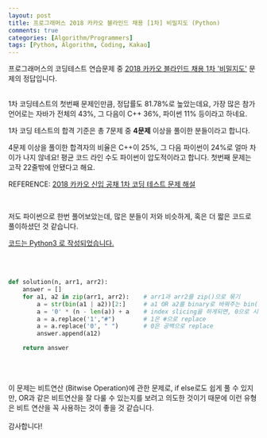 ```yaml
---
layout: post
title: 프로그래머스 2018 카카오 블라인드 채용 [1차] 비밀지도 (Python)
comments: true
categories: [Algorithm/Programmers]
tags: [Python, Algorithm, Coding, Kakao]
---
```



프로그래머스의 코딩테스트 연습문제 중 [2018 카카오 블라인드 채용 1차 '비밀지도'](https://programmers.co.kr/learn/courses/30/lessons/17681) 문제의 정답입니다.
<br>
<br>

1차 코딩테스트의 첫번째 문제인만큼, 정답률도 81.78%로 높았는데요, 가장 많은 참가언어로는 자바가 전체의 43%, 그 다음이 C++ 36%, 파이썬 11% 등이라고 하네요.
<br>

 1차 코딩 테스트의 합격 기준은 총 7문제 중 **4문제** 이상을 풀이한 분들이라고 합니다.
 <br>

4문제 이상을 풀이한 합격자의 비율은 C++이 25%, 그 다음 파이썬이 24%로 얼마 차이가 나지 않네요! 평균 코드 라인 수도 파이썬이 압도적이라고 합니다. 첫번째 문제는 고작 22줄밖에 안됐다고 해요.


REFERENCE: [2018 카카오 신입 공채 1차 코딩 테스트 문제 해설](https://tech.kakao.com/2017/09/27/kakao-blind-recruitment-round-1/)

<br>

저도 파이썬으로 한번 풀어보았는데, 많은 분들이 저와 비슷하게, 혹은 더 짧은 코드로 풀이하셨던 것 같습니다.
<br>

<u>코드는 Python3 로 작성되었습니다.</u>

<br>
<br>

```python
def solution(n, arr1, arr2):
    answer = []
    for a1, a2 in zip(arr1, arr2):    # arr1과 arr2를 zip()으로 묶기
        a = str(bin(a1 | a2))[2:]     # a1 OR a2를 binary로 바꿔주는 bin() function을 통해 2진수로 바꿔준 후, 불필요한 맨 앞 2자리를 버리기 위해 string으로 변환 후 index slicing
        a = '0' * (n - len(a)) + a    # index slicing을 하게되면, 0으로 시작하는 2진수의 0들이 사라지기 때문에 입력받은 n의 길이에서 숫자만큼의 수를 뺀만큼 '0'을 곱하고 그 숫자를 더해준다.
        a = a.replace('1',"#")        # 1은 #으로 replace
        a = a.replace('0', " ")       # 0은 공백으로 replace
        answer.append(a12)

    return answer
```

<br><br>

이 문제는 비트연산 (Bitwise Operation)에 관한 문제로, if else로도 쉽게 풀 수 있지만, OR과 같은 비트연산을 잘 다룰 수 있는지를 보려고 의도한 것이기 때문에 이런 유형은 비트 연산을 꼭 사용하는 것이 좋을 것 같습니다.
<br><br>
감사합니다!
